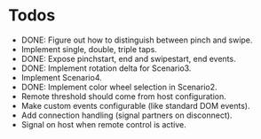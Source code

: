 # Todos

   * DONE: Figure out how to distinguish between pinch and swipe. 
   * Implement single, double, triple taps.
   * DONE: Expose pinchstart, end and swipestart, end events. 
   * DONE: Implement rotation delta for Scenario3.
   * Implement Scenario4.
   * DONE: Implement color wheel selection in Scenario2. 
   * Remote threshold should come from host configuration. 
   * Make custom events configurable (like standard DOM events).
   * Add connection handling (signal partners on disconnect).
   * Signal on host when remote control is active.